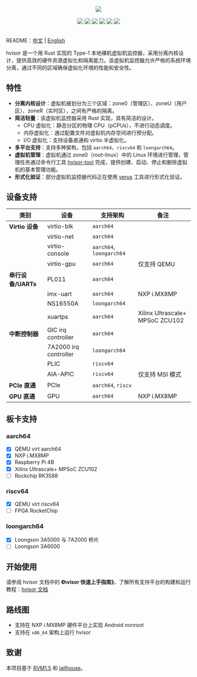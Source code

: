 <p align = "center">
<br><br>
<img src="https://www.syswonder.org/_media/hvisor-logo.svg">
<br><br>
<!-- <img src="https://img.shields.io/badge/hvisor-orange" /> -->
<img src="https://img.shields.io/github/stars/syswonder/hvisor?color=yellow" />
<img src="https://img.shields.io/github/license/syswonder/hvisor?color=red" />
<img src="https://img.shields.io/github/contributors/syswonder/hvisor?color=blue" />
<img src="https://img.shields.io/github/languages/code-size/syswonder/hvisor?color=green">
<img src="https://img.shields.io/github/repo-size/syswonder/hvisor?color=white">
<img src="https://img.shields.io/github/languages/top/syswonder/hvisor?color=orange">
<br><br>
</p>

README：[中文](./README-zh.md) | [English](./README.md)

hvisor 是一个用 Rust 实现的 Type-1 本地裸机虚拟机监控器，采用分离内核设计，提供高效的硬件资源虚拟化和隔离能力。该虚拟机监控器允许严格的系统环境分离，通过不同的区域确保虚拟化环境的性能和安全性。

## 特性

- **分离内核设计**：虚拟机被划分为三个区域：zone0（管理区）、zoneU（用户区）、zoneR（实时区），之间有严格的隔离。
- **简洁轻量**：该虚拟机监控器采用 Rust 实现，具有简洁的设计。
  - CPU 虚拟化：静态分区的物理 CPU（pCPUs），不进行动态调度。
  - 内存虚拟化：通过配置文件对虚拟机内存空间进行预分配。
  - I/O 虚拟化：支持设备直通和 virtio 半虚拟化。
- **多平台支持**：支持多种架构，包括 `aarch64`、`riscv64` 和 `loongarch64`。
- **虚拟机管理**：虚拟机通过 zone0（root-linux）中的 Linux 环境进行管理，管理任务通过命令行工具 [hvisor-tool](https://github.com/syswonder/hvisor-tool) 完成，提供创建、启动、停止和删除虚拟机的基本管理功能。
- **形式化验证**：部分虚拟机监控器代码正在使用 [verus](https://github.com/verus-lang/verus) 工具进行形式化验证。

## 设备支持

| **类别**           | **设备**              | **支持架构**             | **备注**                        |
| ------------------ | --------------------- | ------------------------ | ------------------------------- |
| **Virtio 设备**    | virtio-blk            | `aarch64`                |                                 |
|                    | virtio-net            | `aarch64`                |                                 |
|                    | virtio-console        | `aarch64`, `loongarch64` |                                 |
|                    | virtio-gpu            | `aarch64`                | 仅支持 QEMU                     |
| **串行设备/UARTs** | PL011                 | `aarch64`                |                                 |
|                    | imx-uart              | `aarch64`                | NXP i.MX8MP                     |
|                    | NS16550A              | `loongarch64`            |                                 |
|                    | xuartps               | `aarch64`                | Xilinx Ultrascale+ MPSoC ZCU102 |
| **中断控制器**     | GIC irq controller    | `aarch64`                |                                 |
|                    | 7A2000 irq controller | `loongarch64`            |                                 |
|                    | PLIC                  | `riscv64`                |                                 |
|                    | AIA-APIC              | `riscv64`                | 仅支持 MSI 模式                 |
| **PCIe 直通**      | PCIe                  | `aarch64`, `riscv`       |                                 |
| **GPU 直通**       | GPU                   | `aarch64`                | NXP i.MX8MP                     |

## 板卡支持

### aarch64

- [x] QEMU virt aarch64
- [x] NXP i.MX8MP
- [x] Raspberry Pi 4B
- [x] Xilinx Ultrascale+ MPSoC ZCU102
- [ ] Rockchip RK3588

### riscv64

- [x] QEMU virt riscv64
- [ ] FPGA RocketChip

### loongarch64

- [x] Loongson 3A5000 与 7A2000 桥片
- [ ] Loongson 3A6000

## 开始使用

请参阅 hvisor 文档中的 **《hvisor 快速上手指南》**，了解所有支持平台的构建和运行教程：[hvisor 文档](https://hvisor.syswonder.org/)

## 路线图

- 支持在 NXP i.MX8MP 硬件平台上实现 Android nonroot
- 支持在 `x86_64` 架构上运行 hvisor

## 致谢

本项目基于 [RVM1.5](https://github.com/rcore-os/RVM1.5) 和 [jailhouse](https://github.com/siemens/jailhouse)。